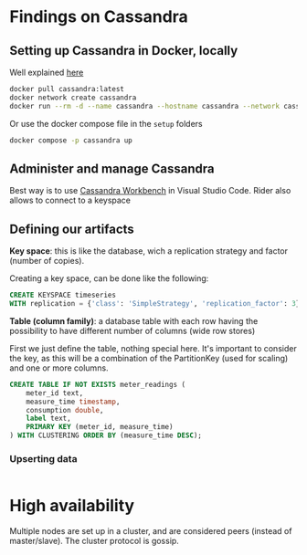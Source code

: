 # Findings on Cassandra

## Setting up Cassandra in Docker, locally

Well explained [here](https://cassandra.apache.org/_/quickstart.html)

```bash
docker pull cassandra:latest
docker network create cassandra
docker run --rm -d --name cassandra --hostname cassandra --network cassandra cassandra
```
 Or use the docker compose file in the `setup` folders

```bash
docker compose -p cassandra up
```

## Administer and manage Cassandra

Best way is to use [Cassandra Workbench](https://marketplace.visualstudio.com/items/?itemName=kdcro101.vscode-cassandra) in Visual Studio Code.
Rider also allows to connect to a keyspace


## Defining our artifacts

**Key space**: this is like the database, wich a replication strategy and factor (number of copies).

Creating a key space, can be done like the following:

```sql
CREATE KEYSPACE timeseries
WITH replication = {'class': 'SimpleStrategy', 'replication_factor': 3};
```

**Table (column family)**: a database table with each row having the possibility to have different number of columns (wide row stores)


First we just define the table, nothing special here. 
It's important to consider the key, as this will be a combination of the PartitionKey (used for scaling) and one or more columns.

```sql
CREATE TABLE IF NOT EXISTS meter_readings (
    meter_id text,
    measure_time timestamp,
    consumption double,
    label text,
    PRIMARY KEY (meter_id, measure_time)
) WITH CLUSTERING ORDER BY (measure_time DESC);
```


### Upserting data


```SQL

```

# High availability

Multiple nodes are set up in a cluster, and are considered peers (instead of master/slave).  The cluster protocol is gossip.